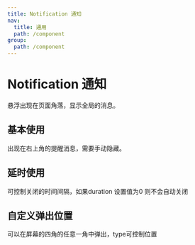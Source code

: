 ```yaml
---
title: Notification 通知
nav:
  title: 通用
  path: /component
group:
  path: /component
---
```


# Notification 通知
悬浮出现在页面角落，显示全局的消息。

## 基本使用
出现在右上角的提醒消息，需要手动隐藏。
<code src='./demo/index1.tsx'></code>

## 延时使用
 可控制关闭的时间间隔，如果duration 设置值为0 则不会自动关闭
<code src='./demo/index2.tsx'></code>

## 自定义弹出位置
可以在屏幕的四角的任意一角中弹出，type可控制位置
<code src='./demo/index3.tsx'></code>


<API></API>